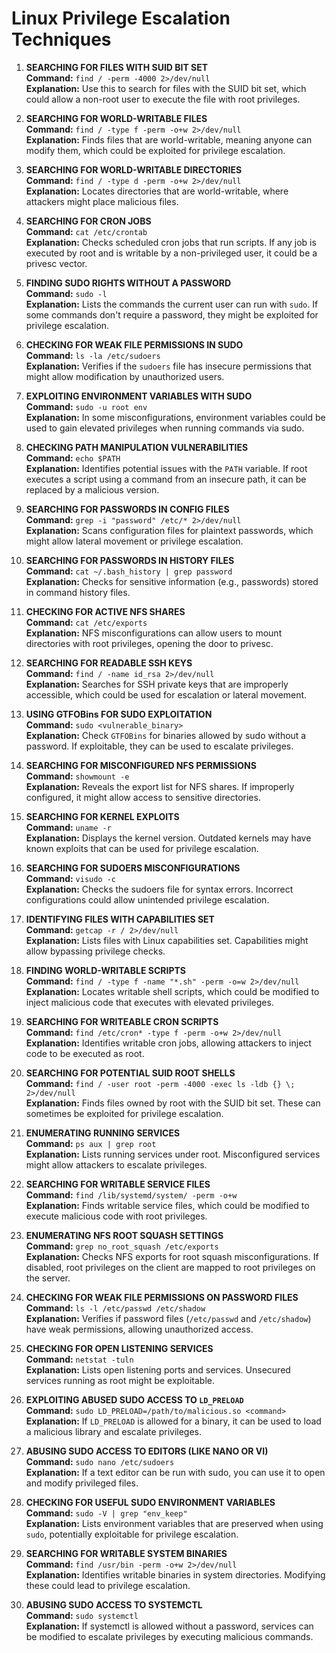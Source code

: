 ﻿# Linux Privilege Escalation Techniques

1. **SEARCHING FOR FILES WITH SUID BIT SET**  
   **Command:** `find / -perm -4000 2>/dev/null`  
   **Explanation:** Use this to search for files with the SUID bit set, which could allow a non-root user to execute the file with root privileges.

2. **SEARCHING FOR WORLD-WRITABLE FILES**  
   **Command:** `find / -type f -perm -o+w 2>/dev/null`  
   **Explanation:** Finds files that are world-writable, meaning anyone can modify them, which could be exploited for privilege escalation.

3. **SEARCHING FOR WORLD-WRITABLE DIRECTORIES**  
   **Command:** `find / -type d -perm -o+w 2>/dev/null`  
   **Explanation:** Locates directories that are world-writable, where attackers might place malicious files.

4. **SEARCHING FOR CRON JOBS**  
   **Command:** `cat /etc/crontab`  
   **Explanation:** Checks scheduled cron jobs that run scripts. If any job is executed by root and is writable by a non-privileged user, it could be a privesc vector.

5. **FINDING SUDO RIGHTS WITHOUT A PASSWORD**  
   **Command:** `sudo -l`  
   **Explanation:** Lists the commands the current user can run with `sudo`. If some commands don't require a password, they might be exploited for privilege escalation.

6. **CHECKING FOR WEAK FILE PERMISSIONS IN SUDO**  
   **Command:** `ls -la /etc/sudoers`  
   **Explanation:** Verifies if the `sudoers` file has insecure permissions that might allow modification by unauthorized users.

7. **EXPLOITING ENVIRONMENT VARIABLES WITH SUDO**  
   **Command:** `sudo -u root env`  
   **Explanation:** In some misconfigurations, environment variables could be used to gain elevated privileges when running commands via sudo.

8. **CHECKING PATH MANIPULATION VULNERABILITIES**  
   **Command:** `echo $PATH`  
   **Explanation:** Identifies potential issues with the `PATH` variable. If root executes a script using a command from an insecure path, it can be replaced by a malicious version.

9. **SEARCHING FOR PASSWORDS IN CONFIG FILES**  
   **Command:** `grep -i "password" /etc/* 2>/dev/null`  
   **Explanation:** Scans configuration files for plaintext passwords, which might allow lateral movement or privilege escalation.

10. **SEARCHING FOR PASSWORDS IN HISTORY FILES**  
   **Command:** `cat ~/.bash_history | grep password`  
   **Explanation:** Checks for sensitive information (e.g., passwords) stored in command history files.

11. **CHECKING FOR ACTIVE NFS SHARES**  
   **Command:** `cat /etc/exports`  
   **Explanation:** NFS misconfigurations can allow users to mount directories with root privileges, opening the door to privesc.

12. **SEARCHING FOR READABLE SSH KEYS**  
   **Command:** `find / -name id_rsa 2>/dev/null`  
   **Explanation:** Searches for SSH private keys that are improperly accessible, which could be used for escalation or lateral movement.

13. **USING GTFOBins FOR SUDO EXPLOITATION**  
   **Command:** `sudo <vulnerable_binary>`  
   **Explanation:** Check `GTFOBins` for binaries allowed by sudo without a password. If exploitable, they can be used to escalate privileges.

14. **SEARCHING FOR MISCONFIGURED NFS PERMISSIONS**  
   **Command:** `showmount -e`  
   **Explanation:** Reveals the export list for NFS shares. If improperly configured, it might allow access to sensitive directories.

15. **SEARCHING FOR KERNEL EXPLOITS**  
   **Command:** `uname -r`  
   **Explanation:** Displays the kernel version. Outdated kernels may have known exploits that can be used for privilege escalation.

16. **SEARCHING FOR SUDOERS MISCONFIGURATIONS**  
   **Command:** `visudo -c`  
   **Explanation:** Checks the sudoers file for syntax errors. Incorrect configurations could allow unintended privilege escalation.

17. **IDENTIFYING FILES WITH CAPABILITIES SET**  
   **Command:** `getcap -r / 2>/dev/null`  
   **Explanation:** Lists files with Linux capabilities set. Capabilities might allow bypassing privilege checks.

18. **FINDING WORLD-WRITABLE SCRIPTS**  
   **Command:** `find / -type f -name "*.sh" -perm -o=w 2>/dev/null`  
   **Explanation:** Locates writable shell scripts, which could be modified to inject malicious code that executes with elevated privileges.

19. **SEARCHING FOR WRITEABLE CRON SCRIPTS**  
   **Command:** `find /etc/cron* -type f -perm -o+w 2>/dev/null`  
   **Explanation:** Identifies writable cron jobs, allowing attackers to inject code to be executed as root.

20. **SEARCHING FOR POTENTIAL SUID ROOT SHELLS**  
   **Command:** `find / -user root -perm -4000 -exec ls -ldb {} \; 2>/dev/null`  
   **Explanation:** Finds files owned by root with the SUID bit set. These can sometimes be exploited for privilege escalation.

21. **ENUMERATING RUNNING SERVICES**  
   **Command:** `ps aux | grep root`  
   **Explanation:** Lists running services under root. Misconfigured services might allow attackers to escalate privileges.

22. **SEARCHING FOR WRITABLE SERVICE FILES**  
   **Command:** `find /lib/systemd/system/ -perm -o+w`  
   **Explanation:** Finds writable service files, which could be modified to execute malicious code with root privileges.

23. **ENUMERATING NFS ROOT SQUASH SETTINGS**  
   **Command:** `grep no_root_squash /etc/exports`  
   **Explanation:** Checks NFS exports for root squash misconfigurations. If disabled, root privileges on the client are mapped to root privileges on the server.

24. **CHECKING FOR WEAK FILE PERMISSIONS ON PASSWORD FILES**  
   **Command:** `ls -l /etc/passwd /etc/shadow`  
   **Explanation:** Verifies if password files (`/etc/passwd` and `/etc/shadow`) have weak permissions, allowing unauthorized access.

25. **CHECKING FOR OPEN LISTENING SERVICES**  
   **Command:** `netstat -tuln`  
   **Explanation:** Lists open listening ports and services. Unsecured services running as root might be exploitable.

26. **EXPLOITING ABUSED SUDO ACCESS TO `LD_PRELOAD`**  
   **Command:** `sudo LD_PRELOAD=/path/to/malicious.so <command>`  
   **Explanation:** If `LD_PRELOAD` is allowed for a binary, it can be used to load a malicious library and escalate privileges.

27. **ABUSING SUDO ACCESS TO EDITORS (LIKE NANO OR VI)**  
   **Command:** `sudo nano /etc/sudoers`  
   **Explanation:** If a text editor can be run with sudo, you can use it to open and modify privileged files.

28. **CHECKING FOR USEFUL SUDO ENVIRONMENT VARIABLES**  
   **Command:** `sudo -V | grep "env_keep"`  
   **Explanation:** Lists environment variables that are preserved when using `sudo`, potentially exploitable for privilege escalation.

29. **SEARCHING FOR WRITABLE SYSTEM BINARIES**  
   **Command:** `find /usr/bin -perm -o+w 2>/dev/null`  
   **Explanation:** Identifies writable binaries in system directories. Modifying these could lead to privilege escalation.

30. **ABUSING SUDO ACCESS TO SYSTEMCTL**  
   **Command:** `sudo systemctl`  
   **Explanation:** If systemctl is allowed without a password, services can be modified to escalate privileges by executing malicious commands.


